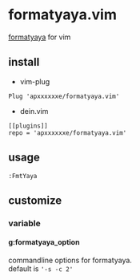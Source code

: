 # formatyaya.vim
[formatyaya](https://github.com/apxxxxxxe/formatyaya) for vim

## install
- vim-plug
```
Plug 'apxxxxxxe/formatyaya.vim'
```
- dein.vim
```
[[plugins]]
repo = 'apxxxxxxe/formatyaya.vim'
```

## usage
```:FmtYaya```

## customize
### variable
#### g:formatyaya_option
commandline options for formatyaya.  
default is `'-s -c 2'`
